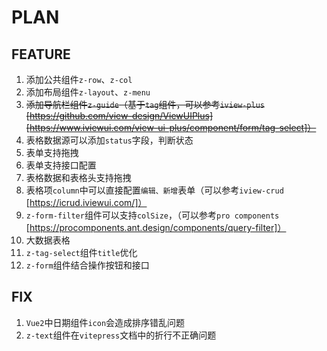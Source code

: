 # PLAN

## FEATURE

1. 添加公共组件`z-row`、`z-col`
2. 添加布局组件`z-layout`、`z-menu`
3. ~~添加导航栏组件`z-guide`（基于`tag`组件，可以参考`iview-plus` [https://github.com/view-design/ViewUIPlus] [https://www.iviewui.com/view-ui-plus/component/form/tag-select]）~~
4. 表格数据源可以添加`status`字段，判断状态
5. 表单支持拖拽
6. 表单支持接口配置
7. 表格数据和表格头支持拖拽
8. 表格项`column`中可以直接配置`编辑、新增`表单（可以参考`iview-crud` [https://icrud.iviewui.com/]）
9. `z-form-filter`组件可以支持`colSize`，（可以参考`pro components` [https://procomponents.ant.design/components/query-filter]）
10. 大数据表格
11. `z-tag-select`组件`title`优化
12. `z-form`组件结合操作按钮和接口

## FIX

1. `Vue2`中日期组件`icon`会造成排序错乱问题
2. `z-text`组件在`vitepress`文档中的折行不正确问题
